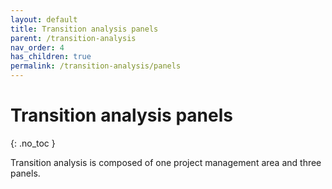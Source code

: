 ```yaml
---
layout: default
title: Transition analysis panels
parent: /transition-analysis
nav_order: 4
has_children: true
permalink: /transition-analysis/panels
---
```


# Transition analysis panels
{: .no_toc }

Transition analysis is composed of one project management area and three panels.


